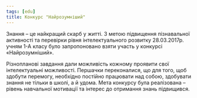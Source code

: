 ```yaml
---
tags: [edu]
title: Конкурс "Найрозумніший"
---
```


Знання – це найкращий скарб у житті. З метою підвищення пізнавальної активності та перевірки рівня інтелектуального розвитку 28.03.2017р. учням 1-А класу було запропоновано взяти участь у конкурсі «Найрозумніший».

Різнопланові завдання дали можливість кожному проявити свої інтелектуальні можливості. Першачки переконалися, що для того, щоб здобути перемогу, необхідно постійно працювати над собою, здобувати знання не тільки в школі, а й удома. Мета конкурсу була реалізована – рівень навчальної мотивації та інтерес до отримання знань підвищився.

<slideshow id="72157680293111060"></slideshow>
